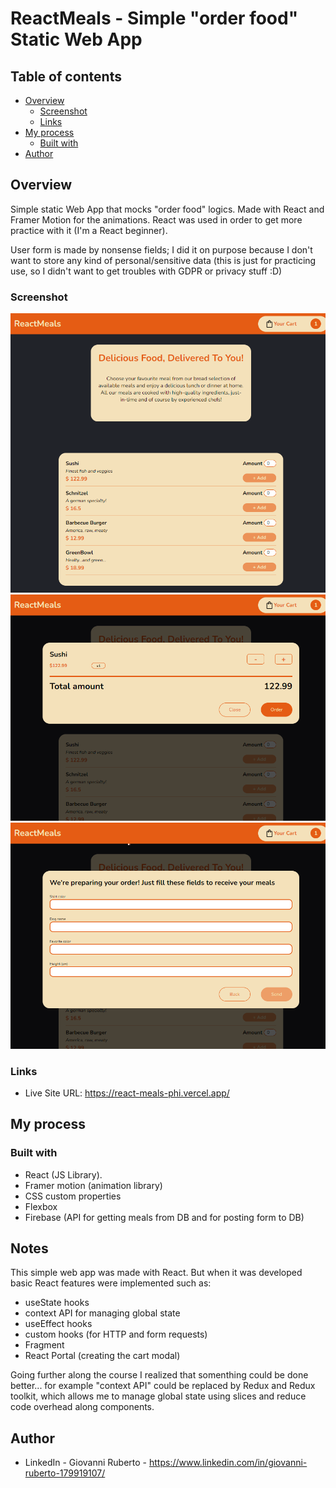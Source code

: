 # ReactMeals - Simple "order food" Static Web App

## Table of contents

- [Overview](#overview)
  - [Screenshot](#screenshot)
  - [Links](#links)
- [My process](#my-process)
  - [Built with](#built-with)
- [Author](#author)

## Overview

Simple static Web App that mocks "order food" logics. Made with React and Framer Motion for the animations. React was used in order to get more practice with it (I'm a React beginner).

User form is made by nonsense fields; I did it on purpose because I don't want to store any kind of personal/sensitive data (this is just for practicing use, so I didn't want to get troubles with GDPR or privacy stuff :D)

### Screenshot
![](./src/assets/screenshots/react-meals-main.png)
![](./src/assets/screenshots/react-meals-cart.png)
![](./src/assets/screenshots/react-meals-form.png)
### Links

- Live Site URL: https://react-meals-phi.vercel.app/

## My process

### Built with

- React (JS Library).
- Framer motion (animation library)
- CSS custom properties
- Flexbox
- Firebase (API for getting meals from DB and for posting form to DB)

## Notes
This simple web app was made with React. But when it was developed basic React features were implemented such as:
- useState hooks
- context API for managing global state
- useEffect hooks
- custom hooks (for HTTP and form requests)
- Fragment
- React Portal (creating the cart modal)

Going further along the course I realized that somenthing could be done better... for example "context API" could be replaced by Redux and Redux toolkit, which allows me to manage global state using slices and reduce code overhead along components.

## Author

- LinkedIn - Giovanni Ruberto - https://www.linkedin.com/in/giovanni-ruberto-179919107/
